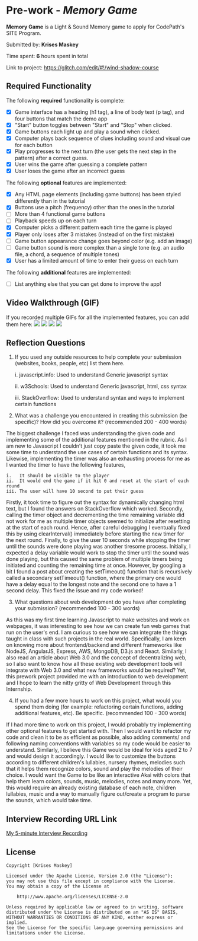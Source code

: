 # Pre-work - *Memory Game*

**Memory Game** is a Light & Sound Memory game to apply for CodePath's SITE Program. 

Submitted by: **Krises Maskey**

Time spent: **6** hours spent in total

Link to project: https://glitch.com/edit/#!/wind-shadow-course

## Required Functionality

The following **required** functionality is complete:

* [x] Game interface has a heading (h1 tag), a line of body text (p tag), and four buttons that match the demo app
* [x] "Start" button toggles between "Start" and "Stop" when clicked. 
* [x] Game buttons each light up and play a sound when clicked. 
* [x] Computer plays back sequence of clues including sound and visual cue for each button
* [x] Play progresses to the next turn (the user gets the next step in the pattern) after a correct guess. 
* [x] User wins the game after guessing a complete pattern
* [x] User loses the game after an incorrect guess

The following **optional** features are implemented:

* [x] Any HTML page elements (including game buttons) has been styled differently than in the tutorial
* [x] Buttons use a pitch (frequency) other than the ones in the tutorial
* [ ] More than 4 functional game buttons
* [ ] Playback speeds up on each turn
* [x] Computer picks a different pattern each time the game is played
* [x] Player only loses after 3 mistakes (instead of on the first mistake)
* [ ] Game button appearance change goes beyond color (e.g. add an image)
* [ ] Game button sound is more complex than a single tone (e.g. an audio file, a chord, a sequence of multiple tones)
* [x] User has a limited amount of time to enter their guess on each turn

The following **additional** features are implemented:

- [ ] List anything else that you can get done to improve the app!

## Video Walkthrough (GIF)

If you recorded multiple GIFs for all the implemented features, you can add them here:
![](https://i.imgur.com/rKODrrJ.gif)
![](gif2-link-here)
![](gif3-link-here)
![](gif4-link-here)

## Reflection Questions
1. If you used any outside resources to help complete your submission (websites, books, people, etc) list them here. 

    i.   javascript.info: Used to understand Generic javascript syntax
    
    ii.  w3Schools: Used to understand Generic javascript, html, css syntax
    
    iii. StackOverflow: Used to understand syntax and ways to implement certain functions


2. What was a challenge you encountered in creating this submission (be specific)? How did you overcome it? (recommended 200 - 400 words) 

The biggest challenge I faced was understanding the given code and implementing some of the additional features mentioned in the rubric. As I am new to Javascript I couldn’t just copy paste the given code, it took me some time to understand the use cases of certain functions and its syntax. Likewise, implementing the timer was also an exhausting process for me as I wanted the timer to have the following features,

    i.   It should be visible to the player
    ii.  It would end the game if it hit 0 and reset at the start of each round
    iii. The user will have 10 second to put their guess

Firstly, it took time to figure out the syntax for dynamically changing html text, but I found the answers on StackOverflow which worked. Secondly, calling the timer object and decrementing the time remaining variable did not work for me as multiple timer objects seemed to initialize after resetting at the start of each round. Hence, after careful debugging I eventually fixed this by using clearInterval() immediately before starting the new timer for the next round. Finally, to give the user 10 seconds while stopping the timer until the sounds were done playing was another tiresome process. Initially, I expected a delay variable would work to stop the timer until the sound was done playing, but this caused the same problem of multiple timers being initiated and counting the remaining time at once. However, by googling a bit I found a post about creating the setTimeout() function that is recursively called a secondary setTimeout() function, where the primary one would have a delay equal to the longest note and the second one to have a 1 second delay. This fixed the issue and my code worked! 


3. What questions about web development do you have after completing your submission? (recommended 100 - 300 words) 

As this was my first time learning Javascript to make websites and work on webpages, it was interesting to see how we can create fun web games that run on the user's end. I am curious to see how we can integrate the things taught in class with such projects in the real world. Specifically, I am keen on knowing more about frontend/backend and different frameworks like NodeJS, AngularJS, Express, AWS, MongoDB, D3.js and React. Similarly, I also read an article about Web 3.0 and the concept of decentralizing web, so I also want to know how all these existing web development tools will integrate with Web 3.0 and what new frameworks would be required? Yet, this prework project provided me with an introduction to web development and I hope to learn the nitty gritty of Web Development through this Internship.


4. If you had a few more hours to work on this project, what would you spend them doing (for example: refactoring certain functions, adding additional features, etc). Be specific. (recommended 100 - 300 words) 

If I had more time to work on this project, I would probably try implementing other optional features to get started with. Then I would want to refactor my code and clean it to be as efficient as possible, also adding comments/ and following naming conventions with variables so my code would be easier to understand. Similarly, I believe this Game would be ideal for kids aged 2 to 7 and would design it accordingly. I would like to customize the buttons according to different children's lullabies, nursery rhymes, melodies such that it helps them recognize colors, sound and play the melodies of their choice. I would want the Game to be like an interactive Akai with colors that help them learn colors, sounds, music, melodies, notes and many more. Yet, this would require an already existing database of each note, children lullabies, music and a way to manually figure out/create a program to parse the sounds, which would take time. 




## Interview Recording URL Link

[My 5-minute Interview Recording](your-link-here)


## License

    Copyright [Krises Maskey]

    Licensed under the Apache License, Version 2.0 (the "License");
    you may not use this file except in compliance with the License.
    You may obtain a copy of the License at

        http://www.apache.org/licenses/LICENSE-2.0

    Unless required by applicable law or agreed to in writing, software
    distributed under the License is distributed on an "AS IS" BASIS,
    WITHOUT WARRANTIES OR CONDITIONS OF ANY KIND, either express or implied.
    See the License for the specific language governing permissions and
    limitations under the License.
